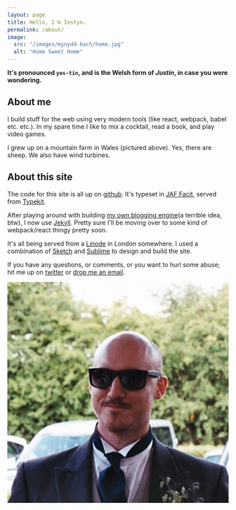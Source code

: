 ```yaml
---
layout: page
title: Hello, I'm Iestyn.
permalink: /about/
image:
  src: "/images/mynydd-bach/home.jpg"
  alt: "Home Sweet Home"
---
```



**It's pronounced `yes-tin`, and is the Welsh form of *Justin*, in case you were wondering.**


About me
--------

I build stuff for the web using very modern tools (like react, webpack, babel etc. etc.). In my spare time I like to mix a cocktail, read a book, and play video games.

I grew up on a mountain farm in Wales (pictured above). Yes, there are sheep. We also have wind turbines.


About this site
---------------

The code for this site is all up on [github](https://github.com/iest/iest.co). It's typeset in [JAF Facit](http://justanotherfoundry.com/facit), served from [Typekit](https://typekit.com/fonts/jaf-facitweb).

After playing around with building [my own blogging engine](https://github.com/iest/derp)(a terrible idea, btw), I now use [Jekyll](http://jekyllrb.com). Pretty sure I'll be moving over to some kind of webpack/react thingy pretty soon.

It's all being served from a [Linode](https://www.linode.com) in London somewhere. I used a combination of [Sketch](http://bohemiancoding.com/sketch/) and [Sublime](http://www.sublimetext.com/3) to design and build the site.

If you have any questions, or comments, or you want to hurl some abuse; hit me up on [twitter](http://twitter.com/_iest) or [drop me an email](mailto:hello_iest@me.com).



<img class="profileImage" src="/images/me/moi.jpg" alt="Moi">
